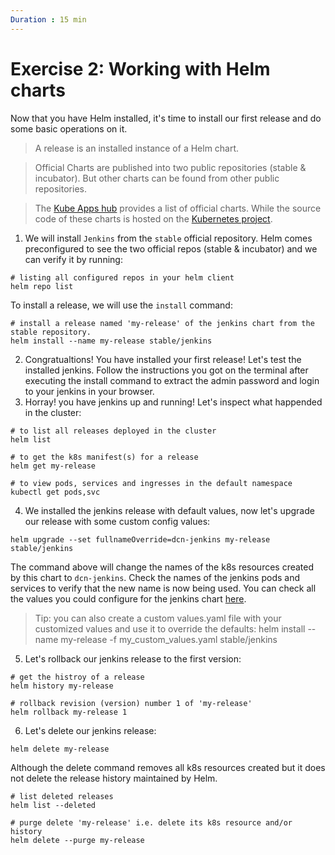```yaml
---
Duration : 15 min
---
```


# Exercise 2: Working with Helm charts

Now that you have Helm installed, it's time to install our first release and do some basic operations on it.

> A release is an installed instance of a Helm chart.

> Official Charts are published into two public repositories (stable & incubator). But other charts can be found from other public repositories.

>The [Kube Apps hub](https://hub.kubeapps.com/) provides a list of official charts. While the source code of these charts is hosted on the [Kubernetes project](https://github.com/kubernetes/charts).

1. We will install `Jenkins` from the `stable` official repository. Helm comes preconfigured to see the two official repos (stable & incubator) and we can verify it by running:
```
# listing all configured repos in your helm client
helm repo list
```
To install a release, we will use the `install` command:
```
# install a release named 'my-release' of the jenkins chart from the stable repository.
helm install --name my-release stable/jenkins
```
2. Congratualtions! You have installed your first release! Let's test the installed jenkins. Follow the instructions you got on the terminal after executing the install command to extract the admin password and login to your jenkins in your browser.
3. Horray! you have jenkins up and running! Let's inspect what happended in the cluster:
```
# to list all releases deployed in the cluster
helm list

# to get the k8s manifest(s) for a release
helm get my-release

# to view pods, services and ingresses in the default namespace
kubectl get pods,svc
```

4. We installed the jenkins release with default values, now let's upgrade our release with some custom config values:
```
helm upgrade --set fullnameOverride=dcn-jenkins my-release stable/jenkins
```
The command above will change the names of the k8s resources created by this chart to `dcn-jenkins`. Check the names of the jenkins pods and services to verify that the new name is now being used. You can check all the values you could configure for the jenkins chart [here](https://github.com/kubernetes/charts/tree/master/stable/jenkins#jenkins-master).

> Tip: you can also create a custom values.yaml file with your customized values and use it to override the defaults:  helm install --name my-release -f my_custom_values.yaml stable/jenkins

5. Let's rollback our jenkins release to the first version:

```
# get the histroy of a release
helm history my-release

# rollback revision (version) number 1 of 'my-release'
helm rollback my-release 1
```

6. Let's delete our jenkins release:
```
helm delete my-release
```
Although the delete command removes all k8s resources created but it does not delete the release history maintained by Helm.

```
# list deleted releases
helm list --deleted

# purge delete 'my-release' i.e. delete its k8s resource and/or history
helm delete --purge my-release
```
